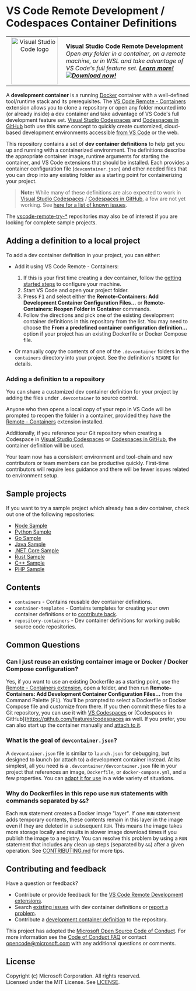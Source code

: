 # VS Code Remote Development / Codespaces Container Definitions

<table style="width: 100%; border-style: none;"><tr>
<td style="width: 140px; text-align: center;"><a href="https://aka.ms/vscode-remote/download/extension"><img width="128px" src="https://microsoft.github.io/vscode-remote-release/images/remote-extensionpack.png" alt="Visual Studio Code logo"/></a></td>
<td>
<strong>Visual Studio Code Remote Development</strong><br />
<i>Open any folder in a container, on a remote machine, or in WSL and take advantage of VS Code's full feature set. <strong><a href="https://aka.ms/vscode-remote">Learn more!</a></strong><br />
<strong><a href="https://aka.ms/vscode-remote/containers/download"><img src="https://microsoft.github.io/vscode-remote-release//images/download.png" alt="Download now!"/></a></strong></i>
</td>
</tr></table>

A **development container** is a running [Docker](https://www.docker.com) container with a well-defined tool/runtime stack and its prerequisites. The [VS Code Remote - Containers](https://aka.ms/vscode-remote/download/containers) extension allows you to clone a repository or open any folder mounted into (or already inside) a dev container and take advantage of VS Code's full development feature set. [Visual Studio Codespaces](https://visualstudio.microsoft.com/services/visual-studio-codespaces/) and [Codespaces in GitHub](https://github.com/features/codespaces) both use this same concept to quickly create customized, cloud-based development environments accessible [from VS Code](https://aka.ms/vso-dl) or the web.

This repository contains a set of **dev container definitions** to help get you up and running with a containerized environment. The definitions describe the appropriate container image, runtime arguments for starting the container, and VS Code extensions that should be installed. Each provides a container configuration file (`devcontainer.json`) and other needed files that you can drop into any existing folder as a starting point for containerizing your project.

> **Note:** While many of these definitions are also expected to work in [Visual Studio Codespaces](https://visualstudio.microsoft.com/services/visual-studio-codespaces/) / [Codespaces in GitHub](https://github.com/features/codespaces), a few are not yet working. See [here for a list of known issues](containers/CODESPACES.md).

The [vscode-remote-try-*](https://github.com/search?q=org%3Amicrosoft+vscode-remote-try-&type=Repositories) repositories may also be of interest if you are looking for complete sample projects.

## Adding a definition to a local project

To add a dev container definition in your project, you can either:

- Add it using VS Code Remote - Containers:
  
  1. If this is your first time creating a dev container, follow the [getting started steps](https://aka.ms/vscode-remote/containers/getting-started) to configure your machine.
  2. Start VS Code and open your project folder.
  3. Press <kbd>F1</kbd>
  and select either the **Remote-Containers: Add Development Container Configuration Files...** or **Remote-Containers: Reopen Folder in Container** commands.
  4. Follow the directions and pick one of the existing development container definitions in this repository from the list. You may need to choose the **From a predefined container configuration definition...** option if your project has an existing Dockerfile or Docker Compose file.

- Or manually copy the contents of one of the `.devcontainer` folders in the `containers` directory into your project. See the definition's `README` for details.

### Adding a definition to a repository

You can share a customized dev container definition for your project by adding the files under `.devcontainer` to source control.

Anyone who then opens a local copy of your repo in VS Code will be prompted to reopen the folder in a container, provided they have the [Remote - Containers](https://aka.ms/vscode-remote/download/containers) extension installed.

Additionally, if you reference your Git repository when creating a Codespace in [Visual Studio Codespaces](https://visualstudio.microsoft.com/services/visual-studio-codespaces/) or [Codespaces in GitHub](https://github.com/features/codespaces), the container definition will be used.

Your team now has a consistent environment and tool-chain and new contributors or team members can be productive quickly. First-time contributors will require less guidance and there will be fewer issues related to environment setup.

## Sample projects

If you want to try a sample project which already has a dev container, check out one of the following repositories:

- [Node Sample](https://github.com/Microsoft/vscode-remote-try-node)
- [Python Sample](https://github.com/Microsoft/vscode-remote-try-python)
- [Go Sample](https://github.com/Microsoft/vscode-remote-try-go)
- [Java Sample](https://github.com/Microsoft/vscode-remote-try-java)
- [.NET Core Sample](https://github.com/Microsoft/vscode-remote-try-dotnetcore)
- [Rust Sample](https://github.com/microsoft/vscode-remote-try-rust)
- [C++ Sample](https://github.com/microsoft/vscode-remote-try-cpp)
- [PHP Sample](https://github.com/microsoft/vscode-remote-try-php)

## Contents

- `containers` - Contains reusable dev container definitions.
- `container-templates` - Contains templates for creating your own container definitions or to [contribute back](CONTRIBUTING.md#contributing-dev-container-definitions).
- `repository-containers` - Dev container definitions for working public source code repositories.

## Common Questions

### Can I just reuse an existing container image or Docker / Docker Compose configuration?

Yes, if you want to use an existing Dockerfile as a starting point, use the [Remote - Containers extension](https://aka.ms/vscode-remote/download/containers), open a folder, and then run **Remote-Containers: Add Development Container Configuration Files...** from the Command Palette (<kbd>F1</kbd>). You'll be prompted to select a Dockerfile or Docker Compose file and customize from there. If you then commit these files to a Git repository, you can use it with [VS Codespaces](https://visualstudio.microsoft.com/services/visual-studio-codespaces/) or [Codespaces in GitHub](https://github.com/features/codespaces as well. If you prefer, you can also start up the container manually and [attach to it](https://aka.ms/vscode-remote/containers/attach).

### What is the goal of `devcontainer.json`?

A `devcontainer.json` file is similar to `launch.json` for debugging, but designed to launch (or attach to) a development container instead. At its simplest, all you need is a `.devcontainer/devcontainer.json` file in your project that references an image, `Dockerfile`, or `docker-compose.yml`, and a few properties. You can [adapt it for use](https://aka.ms/vscode-remote/containers/folder-setup) in a wide variety of situations.

### Why do Dockerfiles in this repo use `RUN` statements with commands separated by `&&`?

Each `RUN` statement creates a Docker image "layer". If one `RUN` statement adds temporary contents, these contents remain in this layer in the image even if they are deleted in a subsequent `RUN`. This means the image takes more storage locally and results in slower image download times if you publish the image to a registry. You can resolve this problem by using a `RUN` statement that includes any clean up steps (separated by `&&`) after a given operation. See [CONTRIBUTING.md](./CONTRIBUTING.md#why-do-dockerfiles-in-this-repository-use-run-statements-with-commands-separated-by-) for more tips.

## Contributing and feedback

Have a question or feedback?

- Contribute or provide feedback for the [VS Code Remote Development extensions](https://github.com/Microsoft/vscode-remote-release/blob/master/CONTRIBUTING.md).
- Search [existing issues](https://github.com/Microsoft/vscode-dev-containers/issues) with dev container definitions or [report a problem](https://github.com/Microsoft/vscode-dev-containers/issues/new).
- Contribute a [development container definition](CONTRIBUTING.md#contributing-dev-container-definitions) to the repository.

This project has adopted the [Microsoft Open Source Code of Conduct](https://opensource.microsoft.com/codeofconduct/).
For more information see the [Code of Conduct FAQ](https://opensource.microsoft.com/codeofconduct/faq/) or
contact [opencode@microsoft.com](mailto:opencode@microsoft.com) with any additional questions or comments.

## License

Copyright (c) Microsoft Corporation. All rights reserved. <br />
Licensed under the MIT License. See [LICENSE](LICENSE).
